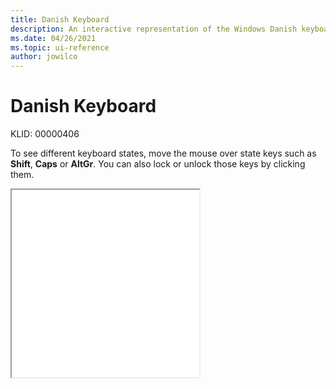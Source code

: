 ```yaml
---
title: Danish Keyboard
description: An interactive representation of the Windows Danish keyboard. To see different keyboard states, click or move the mouse over the state keys.
ms.date: 04/26/2021
ms.topic: ui-reference
author: jowilco
---
```


# Danish Keyboard

KLID: 00000406

To see different keyboard states, move the mouse over state keys such as **Shift**, **Caps** or **AltGr**. You can also lock or unlock those keys by clicking them.

<iframe src="kbdda.html" height="300"></iframe>
